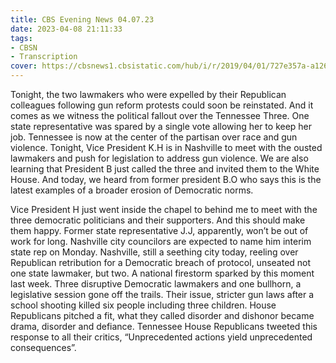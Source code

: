 ```yaml
---
title: CBS Evening News 04.07.23
date: 2023-04-08 21:11:33
tags:
- CBSN
- Transcription
cover: https://cbsnews1.cbsistatic.com/hub/i/r/2019/04/01/727e357a-a126-4138-a2c5-4d3222669d57/thumbnail/640x360/3ff2761028dc5c65cc4f07acd54bcd5c/cbsn2-logo-1920x1080.jpg
---
```

Tonight, the two lawmakers who were expelled by their Republican colleagues following gun reform protests could soon be reinstated. And it comes as we witness the political fallout over the Tennessee Three. One state representative was spared by a single vote allowing her to keep her job. Tennessee is now at the center of the partisan over race and gun violence. Tonight, Vice President K.H is in Nashville to meet with the ousted lawmakers and push for legislation to address gun violence. We are also learning that President B just called the three and invited them to the White House. And today, we heard from former president B.O who says this is the latest examples of a broader erosion of Democratic norms. 

Vice President H just went inside the chapel to behind me to meet with the three democratic politicians and their supporters. And this should make them happy. Former state representative J.J, apparently, won’t be out of work for long. Nashville city councilors are expected to name him interim state rep on Monday. Nashville, still a seething city today, reeling over Republican retribution for a Democratic breach of protocol, unseated not one state lawmaker, but two. A national firestorm sparked by this moment last week. Three disruptive Democratic lawmakers and one bullhorn, a legislative session gone off the trails. Their issue, stricter gun laws after a school shooting killed six people including three children. House Republicans pitched a fit, what they called disorder and dishonor became drama, disorder and defiance. Tennessee House Republicans tweeted this response to all their critics, “Unprecedented actions yield unprecedented consequences”.
